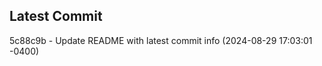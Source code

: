 
## Latest Commit
5c88c9b - Update README with latest commit info (2024-08-29 17:03:01 -0400) <Yunxi-Zhou>
